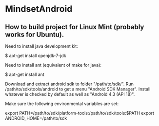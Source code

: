 MindsetAndroid
==============

How to build project for Linux Mint (probably works for Ubuntu).
---

Need to install java development kit:

$ apt-get install openjdk-7-jdk

Need to install ant (equivalent of make for java):

$ apt-get install ant

Download and extract android sdk to folder "/path/to/sdk/". Run /path/to/sdk/tools/android to get a menu "Android SDK Manager". Install whatever is checked by default as well as "Android 4.3 (API 18)".

Make sure the following environmental variables are set:

export PATH=/path/to/sdk/platform-tools:/path/to/sdk/tools:$PATH
export ANDROID_HOME=/path/to/sdk
